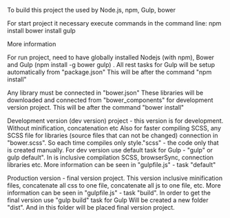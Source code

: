 To build this project the used by Node.js, npm, Gulp, bower


For start project it necessary execute commands in the command line:
npm install
bower install
gulp


More information

For run project, need to have globally installed Nodejs (with npm), Bower and Gulp (npm install -g bower gulp) .
All rest tasks for Gulp will be setup automatically from "package.json"
This will be after the command "npm install"

Any library must be connected in "bower.json" 
These libraries will be downloaded and connected from "bower_components" for development version project.
This will be after the command "bower install"

Development version (dev version) project - this version is for development. Without minification, concatenation etc
Also for faster compiling SCSS, any SCSS file for libraries (source files that can not be changed) connection in "bower.scss". 
So each time compiles only style."scss" - the code only  that is created manually.
For dev version use default task for Gulp - "gulp" or gulp default". In is inclusive compilation SCSS, browserSync, connection libraries etc. 
More information can be seen in "gulpfile.js" - task "default"

Production version - final version project. This version inclusive minification files, concatenate all css to one file, concatenate all js to one file, etc. More information can be seen in "gulpfile.js" - task  "build".
In order to get the final version use "gulp build" task for Gulp
Will be created  a new folder "dist". And in this folder will be placed final version project.